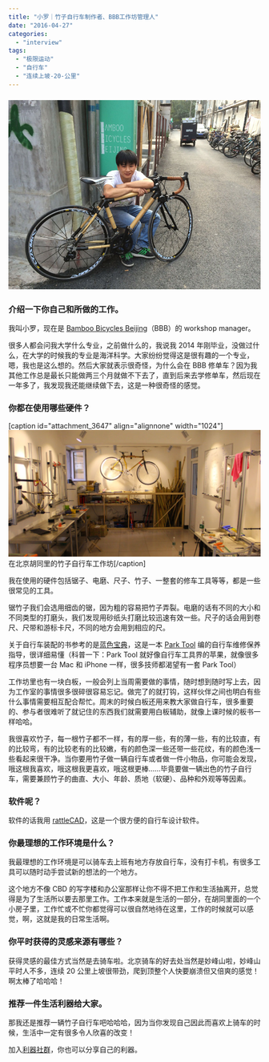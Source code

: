 ```yaml
---
title: "小罗｜竹子自行车制作者、BBB工作坊管理人"
date: "2016-04-27"
categories: 
  - "interview"
tags: 
  - "极限运动"
  - "自行车"
  - "连续上坡-20-公里"
---
```


### ![xiaoluo](/images/22757.jpg)

### 介绍一下你自己和所做的工作。

我叫小罗，现在是 [Bamboo Bicycles Beijing](https://www.bamboobicyclesbj.com/bloggingbamboo/)（BBB）的 workshop manager。

很多人都会问我大学什么专业，之前做什么的，我说我 2014 年刚毕业，没做过什么，在大学的时候我的专业是海洋科学。大家纷纷觉得这是很有趣的一个专业，嗯，我也是这么想的。然后大家就表示很奇怪，为什么会在 BBB 修单车？因为我其他工作总是最长只能做两三个月就做不下去了，直到后来去学修单车，然后现在一年多了，我发现我还能继续做下去，这是一种很奇怪的感觉。

### 你都在使用哪些硬件？

\[caption id="attachment\_3647" align="alignnone" width="1024"\]![xiaoluo-desk](/images/37732.jpg) 在北京胡同里的竹子自行车工作坊\[/caption\]

我在使用的硬件包括锯子、电磨、尺子、竹子、一整套的修车工具等等，都是一些很常见的工具。

锯竹子我们会选用细齿的锯，因为粗的容易把竹子弄裂。电磨的话有不同的大小和不同类型的打磨头，我们发现用砂纸头打磨比较迅速有效一些。尺子的话会用到卷尺、尺带和游标卡尺，不同的地方会用到相应的尺。

关于自行车装配的书参考的是[蓝色宝典](https://book.douban.com/subject/11533712/)，这是一本 [Park Tool](https://www.parktool.com/) 编的自行车维修保养指导，很详细易懂（科普一下：Park Tool 就好像自行车工具界的苹果，就像很多程序员想要一台 Mac 和 iPhone 一样，很多技师都渴望有一套 Park Tool）

工作坊里也有一块白板，一般会列上当周需要做的事情，随时想到随时写上去，因为工作室的事情很多很碎很容易忘记。做完了的就打钩，这样伙伴之间也明白有些什么事情需要相互配合帮忙。周末的时候白板还用来教大家做自行车，很多重要的、参与者很难听了就记住的东西我们就需要用白板辅助，就像上课时候的板书一样哈哈。

我很喜欢竹子，每一根竹子都不一样，有的厚一些，有的薄一些，有的比较直，有的比较弯，有的比较老有的比较嫩，有的颜色深一些还带一些花纹，有的颜色浅一些看起来很干净。当你要用竹子做一辆自行车或者做一件小物品，你可能会发现，哦这根我喜欢，哦这根我更喜欢，哦这根更棒……毕竟要做一辆出色的竹子自行车，需要兼顾竹子的曲直、大小、年龄、质地（软硬）、品种和外观等等因素。

### 软件呢？

软件的话我用 [rattleCAD](https://rattlecad.sourceforge.net/)，这是一个很方便的自行车设计软件。

### 你最理想的工作环境是什么？

我最理想的工作环境是可以骑车去上班有地方存放自行车，没有打卡机，有很多工具可以随时动手尝试新的想法的一个地方。

这个地方不像 CBD 的写字楼和办公室那样让你不得不把工作和生活抽离开，总觉得是为了生活所以要去那里工作。工作本来就是生活的一部分，在胡同里面的一个小房子里，工作忙或不忙你都觉得可以很自然地待在这里，工作的时候就可以感觉，啊，这就是我的日常生活啊。

### 你平时获得的灵感来源有哪些？

获得灵感的最佳方式当然是去骑车啦。北京骑车的好去处当然是妙峰山啦，妙峰山平时人不多，连续 20 公里上坡很带劲，爬到顶整个人快要崩溃但又倍爽的感觉！啊太棒了哈哈哈！

### 推荐一件生活利器给大家。

那我还是推荐一辆竹子自行车吧哈哈哈，因为当你发现自己因此而喜欢上骑车的时候，生活中一定有很多令人欣喜的改变！

加入[利器社群](https://liqi.io/community/)，你也可以分享自己的利器。
